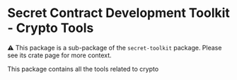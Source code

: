 # Secret Contract Development Toolkit - Crypto Tools

⚠️ This package is a sub-package of the `secret-toolkit` package. Please see its crate page for more context.

This package contains all the tools related to crypto
